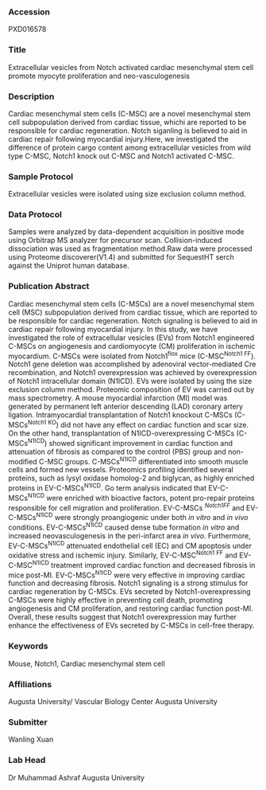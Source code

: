### Accession
PXD016578

### Title
Extracellular vesicles from Notch activated cardiac mesenchymal stem cell promote myocyte proliferation and neo-vasculogenesis

### Description
Cardiac mesenchymal stem cells (C-MSC) are a novel mesenchymal stem cell subpopulation derived from cardiac tissue, whichi are reported to be responsible for cardiac regeneration. Notch siganling is believed to aid in cardiac repair following myocardial injury.Here, we investigated the difference of protein cargo content among extracellular vesicles from wild type C-MSC, Notch1 knock out C-MSC and  Notch1 activated C-MSC.

### Sample Protocol
Extracellular vesicles were isolated using size exclusion column method.

### Data Protocol
Samples were analyzed by data-dependent acquisition in positive mode using Orbitrap MS analyzer for precursor scan. Collision-induced dissociation was used as fragmentation method.Raw data were processed using Proteome discoverer(V1.4) and submitted for SequestHT serch against the Uniprot human database.

### Publication Abstract
Cardiac mesenchymal stem cells (C-MSCs) are a novel mesenchymal stem cell (MSC) subpopulation derived from cardiac tissue, which are reported to be responsible for cardiac regeneration. Notch signaling is believed to aid in cardiac repair following myocardial injury. In this study, we have investigated the role of extracellular vesicles (EVs) from Notch1 engineered C-MSCs on angiogenesis and cardiomyocyte (CM) proliferation in ischemic myocardium. C-MSCs were isolated from Notch1<sup>flox</sup> mice (C-MSC<sup>Notch1 FF</sup>). Notch1 gene deletion was accomplished by adenoviral vector-mediated Cre recombination, and Notch1 overexpression was achieved by overexpression of Notch1 intracellular domain (N1ICD). EVs were isolated by using the size exclusion column method. Proteomic composition of EV was carried out by mass spectrometry. A mouse myocardial infarction (MI) model was generated by permanent left anterior descending (LAD) coronary artery ligation. Intramyocardial transplantation of Notch1 knockout C-MSCs (C-MSCs<sup>Notch1 KO</sup>) did not have any effect on cardiac function and scar size. On the other hand, transplantation of N1ICD-overexpressing C-MSCs (C-MSCs<sup>N1ICD</sup>) showed significant improvement in cardiac function and attenuation of fibrosis as compared to the control (PBS) group and non-modified C-MSC groups. C-MSCs<sup>N1ICD</sup> differentiated into smooth muscle cells and formed new vessels. Proteomics profiling identified several proteins, such as lysyl oxidase homolog-2 and biglycan, as highly enriched proteins in EV-C-MSCs<sup>N1ICD</sup>. Go term analysis indicated that EV-C-MSCs<sup>N1ICD</sup> were enriched with bioactive factors, potent pro-repair proteins responsible for cell migration and proliferation. EV-C-MSCs <sup><i>Notch1FF</i></sup> and EV-C-MSCs<sup>N1ICD</sup> were strongly proangiogenic under both <i>in vitro</i> and <i>in vivo</i> conditions. EV-C-MSCs<sup>N1ICD</sup> caused dense tube formation <i>in vitro</i> and increased neovasculogenesis in the peri-infarct area <i>in vivo</i>. Furthermore, EV-C-MSCs<sup>N1ICD</sup> attenuated endothelial cell (EC) and CM apoptosis under oxidative stress and ischemic injury. Similarly, EV-C-MSC<sup>Notch1 FF</sup> and EV-C-MSC<sup>N1ICD</sup> treatment improved cardiac function and decreased fibrosis in mice post-MI. EV-C-MSCs<sup>N1ICD</sup> were very effective in improving cardiac function and decreasing fibrosis. Notch1 signaling is a strong stimulus for cardiac regeneration by C-MSCs. EVs secreted by Notch1-overexpressing C-MSCs were highly effective in preventing cell death, promoting angiogenesis and CM proliferation, and restoring cardiac function post-MI. Overall, these results suggest that Notch1 overexpression may further enhance the effectiveness of EVs secreted by C-MSCs in cell-free therapy.

### Keywords
Mouse, Notch1, Cardiac mesenchymal stem cell

### Affiliations
Augusta University/ Vascular Biology Center
Augusta University

### Submitter
Wanling Xuan

### Lab Head
Dr Muhammad Ashraf
Augusta University


